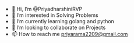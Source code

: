 - 👋 Hi, I’m @PriyadharshiniRVP
- 👀 I’m interested in Solving Problems
- 🌱 I’m currently learning golang and python 
- 💞️ I’m looking to collaborate on Projects
- 📫 How to reach me priyarama2209@gmail.com

<!---
PriyadharshiniRVP/PriyadharshiniRVP is a ✨ special ✨ repository because its `README.md` (this file) appears on your GitHub profile.
You can click the Preview link to take a look at your changes.
--->
